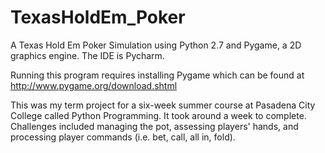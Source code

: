# TexasHoldEm_Poker

A Texas Hold Em Poker Simulation using Python 2.7 and Pygame, a 2D graphics engine. The IDE is Pycharm.

Running this program requires installing Pygame which can be found at http://www.pygame.org/download.shtml

This was my term project for a six-week summer course at Pasadena City College called Python Programming. 
It took around a week to complete. 
Challenges included managing the pot, assessing players' hands, and processing player commands (i.e. bet, call, all in, fold).
